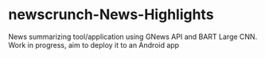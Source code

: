 # newscrunch-News-Highlights
News summarizing tool/application using GNews API and BART Large CNN. Work in progress, aim to deploy it to an Android app
